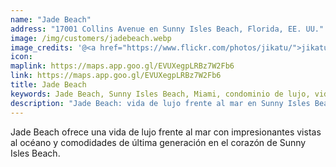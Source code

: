 ```yaml
---
name: "Jade Beach"
address: "17001 Collins Avenue en Sunny Isles Beach, Florida, EE. UU."
image: /img/customers/jadebeach.webp
image_credits: '@<a href="https://www.flickr.com/photos/jikatu/">jikatu</a>'
icon: 
maplink: https://maps.app.goo.gl/EVUXegpLRBz7W2Fb6
link: https://maps.app.goo.gl/EVUXegpLRBz7W2Fb6
title: Jade Beach
keywords: Jade Beach, Sunny Isles Beach, Miami, condominio de lujo, vida frente al océano
description: "Jade Beach: vida de lujo frente al mar en Sunny Isles Beach."
---
```

Jade Beach ofrece una vida de lujo frente al mar con impresionantes vistas al océano y comodidades de última generación en el corazón de Sunny Isles Beach.
